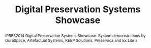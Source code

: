 ---
abstract: iPRES2014 Digital Preservation Systems Showcase. System demonstrations by
  DuraSpace, Artefactual Systems, KEEP Solutions, Preservica and Ex Libris
creators:
- King, Ross
- Ex Libris
- Preservica
- KEEP Solutions
- Artefactual Systems
- DuraSpace
date: null
document_url: https://services.phaidra.univie.ac.at/api/object/o:378141/download
grand_parent: iPRES
institutions: []
keywords:
- digital preservation systems showcase
landing_page_url: https://phaidra.univie.ac.at/o:378141
language: eng
layout: publication
license: CC BY-NC-SA 3.0 AT
notes_url: null
parent: iPRES 2014
presentation_url: null
publication_type: workshops and tutorials
size: 131686
source_name: iPRES
title: Digital Preservation Systems Showcase
year: 2014
---